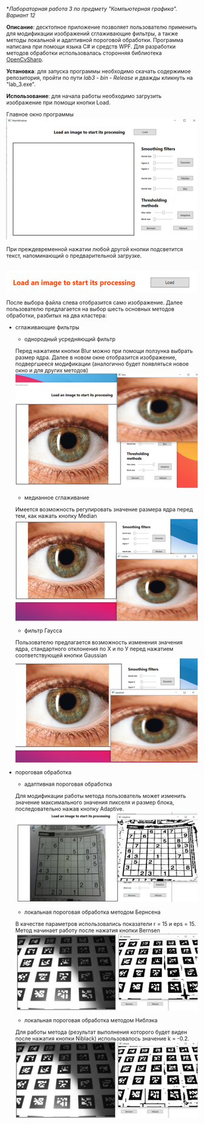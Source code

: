 **Лабораторная работа 3 по предмету "Компьютерная графика". Вариант 12*

**Описание**: десктопное приложение позволяет пользователю применить для модификации изображений сглаживающие фильтры, а также методы локальной и адаптивной пороговой обработки. Программа написана при помощи языка C# и средств WPF. Для разработки методов обработки использовалась сторонняя библиотека [OpenCvSharp](https://github.com/shimat/opencvsharp/).

**Установка**: для запуска программы необходимо скачать содержимое репозитория, пройти по пути _lab3 - bin - Release_  и дважды кликнуть на "lab_3.exe".

**Использование**: для начала работы необходимо загрузить изображение при помощи кнопки Load. 

Главное окно программы <br /> ![main](/screenshots/main.png)

При преждевременной нажатии любой другой кнопки подсветится текст, напоминающий о предварительной загрузке.

<br /> ![warning](/screenshots/warning.png)

После выбора файла слева отобразится само изображение. Далее пользователю предлагается на выбор шесть основных методов обработки, разбитых на два кластера:

* сглаживающие фильтры
  * однородный усредняющий фильтр
  
  Перед нажатием кнопки Blur можно при помощи ползунка выбрать размер ядра. Далее в новом окне отобразится изображение, подвергшееся модификации (аналогично будет появляться новое окно и для других методов)
<br /> ![blur](/screenshots/blur.png)
  * медианное сглаживание 
  
  Имеется возможность регулировать значение размера ядра перед тем, как нажать кнопку Median
<br /> ![median](/screenshots/median.png)
  * фильтр Гаусса
  
  Пользователю предлагается возможность изменения значения ядра, стандартного отклонения по Х и по У перед нажатием соответствующей кнопки Gaussian
<br /> ![gaussian](/screenshots/gaussian.png)

* пороговая обработка
  * адаптивная пороговая обработка
  
  Для модификации работы метода пользователь может изменить значение максимального значения пикселя и размер блока, последовательно нажав кнопку Adaptive.
<br /> ![adaptive](/screenshots/adaptive.png)  
  * локальная пороговая обработка методом Бернсена
  
  В качестве параметров использовались показатели r = 15 и eps = 15. Метод начинает работу после нажатия кнопки Bernsen
<br /> ![bernsen](/screenshots/bernsen.png)
  * локальная пороговая обработка методом Ниблэка
  
  Для работы метода (результат выполнения которого будет виден после нажатия кнопки Niblack) использовалось значение k = -0.2.
<br /> ![niblack](/screenshots/niblack.png)
